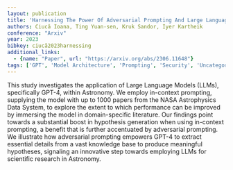 ```yaml
---
layout: publication
title: 'Harnessing The Power Of Adversarial Prompting And Large Language Models For Robust Hypothesis Generation In Astronomy'
authors: Ciucă Ioana, Ting Yuan-sen, Kruk Sandor, Iyer Kartheik
conference: "Arxiv"
year: 2023
bibkey: ciucă2023harnessing
additional_links:
  - {name: "Paper", url: "https://arxiv.org/abs/2306.11648"}
tags: ['GPT', 'Model Architecture', 'Prompting', 'Security', 'Uncategorized']
---
```

This study investigates the application of Large Language Models (LLMs), specifically GPT-4, within Astronomy. We employ in-context prompting, supplying the model with up to 1000 papers from the NASA Astrophysics Data System, to explore the extent to which performance can be improved by immersing the model in domain-specific literature. Our findings point towards a substantial boost in hypothesis generation when using in-context prompting, a benefit that is further accentuated by adversarial prompting. We illustrate how adversarial prompting empowers GPT-4 to extract essential details from a vast knowledge base to produce meaningful hypotheses, signaling an innovative step towards employing LLMs for scientific research in Astronomy.
